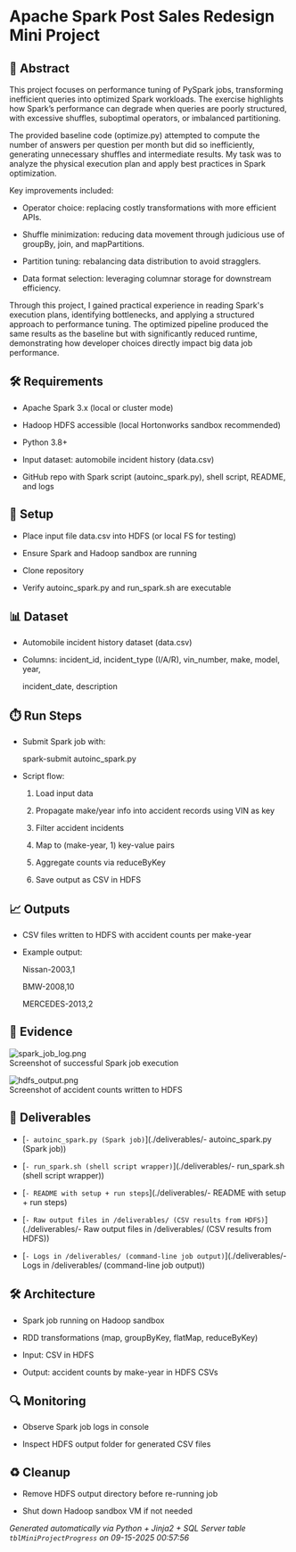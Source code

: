 # Apache Spark Post Sales Redesign Mini Project


## 📖 Abstract
This project focuses on performance tuning of PySpark jobs, transforming inefficient queries into optimized Spark workloads. The exercise highlights how Spark’s performance can degrade when queries are poorly structured, with excessive shuffles, suboptimal operators, or imbalanced partitioning.

The provided baseline code (optimize.py) attempted to compute the number of answers per question per month but did so inefficiently, generating unnecessary shuffles and intermediate results. My task was to analyze the physical execution plan and apply best practices in Spark optimization.

Key improvements included:

* Operator choice: replacing costly transformations with more efficient APIs.

* Shuffle minimization: reducing data movement through judicious use of groupBy, join, and mapPartitions.

* Partition tuning: rebalancing data distribution to avoid stragglers.

* Data format selection: leveraging columnar storage for downstream efficiency.

Through this project, I gained practical experience in reading Spark's execution plans, identifying bottlenecks, and applying a structured approach to performance tuning. The optimized pipeline produced the same results as the baseline but with significantly reduced runtime, demonstrating how developer choices directly impact big data job performance.



## 🛠 Requirements
- Apache Spark 3.x (local or cluster mode)
- Hadoop HDFS accessible (local Hortonworks sandbox recommended)
- Python 3.8+
- Input dataset: automobile incident history (data.csv)
- GitHub repo with Spark script (autoinc_spark.py), shell script, README, and logs



## 🧰 Setup
- Place input file data.csv into HDFS (or local FS for testing)
- Ensure Spark and Hadoop sandbox are running
- Clone repository
- Verify autoinc_spark.py and run_spark.sh are executable



## 📊 Dataset
- Automobile incident history dataset (data.csv)
- Columns: incident_id, incident_type (I/A/R), vin_number, make, model, year,
  incident_date, description



## ⏱️ Run Steps
- Submit Spark job with:
  spark-submit autoinc_spark.py
- Script flow:
  1. Load input data
  2. Propagate make/year info into accident records using VIN as key
  3. Filter accident incidents
  4. Map to (make-year, 1) key-value pairs
  5. Aggregate counts via reduceByKey
  6. Save output as CSV in HDFS



## 📈 Outputs
- CSV files written to HDFS with accident counts per make-year
- Example output:
  Nissan-2003,1
  BMW-2008,10
  MERCEDES-2013,2



## 📸 Evidence

![spark_job_log.png](./evidence/spark_job_log.png)  
Screenshot of successful Spark job execution

![hdfs_output.png](./evidence/hdfs_output.png)  
Screenshot of accident counts written to HDFS




## 📎 Deliverables

- [`- autoinc_spark.py (Spark job)`](./deliverables/- autoinc_spark.py (Spark job))

- [`- run_spark.sh (shell script wrapper)`](./deliverables/- run_spark.sh (shell script wrapper))

- [`- README with setup + run steps`](./deliverables/- README with setup + run steps)

- [`- Raw output files in /deliverables/ (CSV results from HDFS)`](./deliverables/- Raw output files in /deliverables/ (CSV results from HDFS))

- [`- Logs in /deliverables/ (command-line job output)`](./deliverables/- Logs in /deliverables/ (command-line job output))




## 🛠️ Architecture
- Spark job running on Hadoop sandbox
- RDD transformations (map, groupByKey, flatMap, reduceByKey)
- Input: CSV in HDFS
- Output: accident counts by make-year in HDFS CSVs



## 🔍 Monitoring
- Observe Spark job logs in console
- Inspect HDFS output folder for generated CSV files



## ♻️ Cleanup
- Remove HDFS output directory before re-running job
- Shut down Hadoop sandbox VM if not needed



*Generated automatically via Python + Jinja2 + SQL Server table `tblMiniProjectProgress` on 09-15-2025 00:57:56*